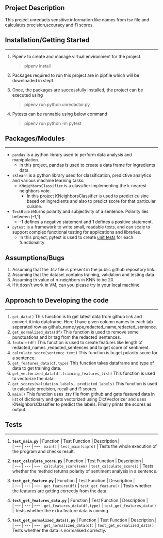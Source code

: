 

## Project Description
This project unredacts sensitive information like names from tsv file and calculates precision,accuracy and f1 scores.


## Installation/Getting Started
---
1. Pipenv to create and manage virtual environment for the project.
   > pipenv install
2. Packages required to run this project are in pipfile which will be downloaded in step1.
3. Once, the packages are successfully installed, the project can be executed using
   > pipenv run python unredactor.py

4. Pytests can be runnable using below command
   > pipenv run python -m pytest

## Packages/Modules
---
- `pandas` is a python library used to perform data analysis and manipulation.
    - In this project, pandas is used to create a data frame for ingredients data.
- `sklearn` is a python library used for classification, predictive analytics and various machine learning tasks.
    - `KNeighborsClassifier` is a classifier implementing the k-nearest neighbors vote.
        - In this project KNeighborsClassifier is used to predict cuisine based on ingredients and also tp predict score for that particular cuisine.
- `TextBlob` returns polarity and subjectivity of a sentence. Polarity lies between [-1,1].
    - -1 defines a negative statement and 1 defines a positive statement.
- `pytest` is a framework to write small, readable tests, and can scale to support complex functional testing for applications and libraries.
    - In this project, pytest is used to create [unit tests](#tests) for each functionality
## Assumptions/Bugs
1. Assuming that the .tsv file is present in the public github repository link.
2. Assuming that the dataset contains training, validation and testing data.
3. Assuming th value of n-neighbors in KNN to be 20.
4. If it dosn't work in VM, can you please try in your local machine.
 
##  Approach to Developing the code
---
1. `get_data()`
   This function is to get latest data from github link and convert it into dataframe. Here I have given column names to each tab seperated row as github_name,type,redacted_name,redacted_sentence.
2. `get_normalized_data(df)`
   This function is used to remove some punctuations and br tag from the redacted_sentences.
3. `feature(df)`
   This function is used to create features like length of redacted_names ,redacted_sentences and to get score of sentiment.
4. `calculate_score(sentence_text)`
   This function is to get polarity score for a sentence.
5. `get_features_data(df,type)`
   This function takes dataframe and type of data to get training data.
6. `get_vectorized_data(df,training_features_list)`
   This function is used to vectorize the data.
7. `get_scores(validation_labels, predicted_labels)`
   This function is used to calculate precision, recall and f1 scores.
8. `main()`
   This function uses .tsv file from github and gets featured data in list of dictionary and gets vectorized using DictVectorizer and uses KNeighborsClassifier to predict the labels. Finally prints the scores as output. 

## Tests
---
1. **`test_main.py`**
   | Function | Test Function | Description  |   
   |   --- |   --- |   ---
   |   `main()`    |    `test_main(capfd)`    |    Tests the whole execution of the program and checks result.
2. **`test_calculate_score.py`**
   | Function | Test Function | Description  |   
   |   --- |   --- |   ---
   |   `calculate_score(sen)`    |    `test_calculate_score()`    |    Tests whether the method returns polarity of sentiment analysis in a sentence.

3. **`test_get_feature.py`**
   | Function | Test Function | Description  |   
   |   --- |   --- |   ---
   |   `get_feature(df)`    |    `test_get_feature()`    |    Tests whether the features are getting correctly from the data.

4. **`test_get_features_data.py`**
   | Function | Test Function | Description  |   
   |   --- |   --- |   ---
   |   `get_features_data(df,type)`    |    `test_get_features_data()`    |    Tests whether the extra feature data is coming.

5. **`test_get_normalized_data().py`**
   | Function | Test Function | Description  |   
   |   --- |   --- |   ---
   |   `get_normalized_data(df)`    |    `test_get_normalized_data()`    |    Tests whether the data is normalised correctly.
